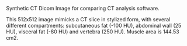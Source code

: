 Synthetic CT Dicom Image for comparing CT analysis software. 

This 512x512 image mimicks a CT slice in stylized form, with several different compartments: subcutaneous fat (-100 HU), abdominal wall (25 HU), visceral fat (-80 HU) and vertebra (250 HU).
Muscle area is 144.53 cm2.
